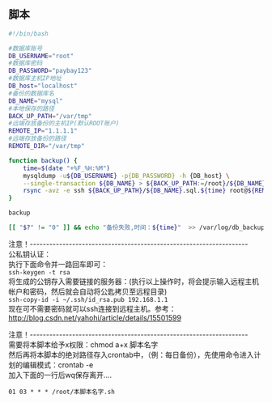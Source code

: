 ## 脚本
```Bash
#!/bin/bash

#数据库账号
DB_USERNAME="root"
#数据库密码
DB_PASSWORD="paybay123"
#数据库主机IP地址
DB_host="localhost"
#备份的数据库名
DB_NAME="mysql"
#本地保存的路径
BACK_UP_PATH="/var/tmp"
#远端存放备份的主机IP(默认ROOT账户)
REMOTE_IP="1.1.1.1"
#远端存放备份的路径
REMOTE_DIR="/var/tmp"

function backup() {
	time=$(date "+%F_%H:%M")
	mysqldump -u${DB_USERNAME} -p{DB_PASSWORD} -h {DB_host} \
	--single-transaction ${DB_NAME} > ${BACK_UP_PATH:=/root}/${DB_NAME}.sql.${time} &> /dev/null	
	rsync -avz -e ssh ${BACK_UP_PATH}/${DB_NAME}.sql.${time} root@${REMOTE_IP}:/var/tmp
}

backup

[[ "$?" != "0" ]] && echo "备份失败,时间：${time}"  >> /var/log/db_backup.log
```

注意！-------------------------------------------------------------------  
公私钥认证：  
执行下面命令并一路回车即可：  
`ssh-keygen -t rsa`  
将生成的公钥存入需要链接的服务器：(执行以上操作时，将会提示输入远程主机帐户和密码，然后就会自动将公匙拷贝至远程目录)  
`ssh-copy-id -i ~/.ssh/id_rsa.pub 192.168.1.1`  
现在可不需要密码就可以ssh连接到远程主机。参考：http://blog.csdn.net/yahohi/article/details/15501599  
  
注意！-------------------------------------------------------------------  
需要将本脚本给予x权限：chmod a+x 脚本名字  
然后再将本脚本的绝对路径存入crontab中，（例：每日备份），先使用命令进入计划的编辑模式：crontab -e  
加入下面的一行后wq保存离开....  
  
`01 03 * * * /root/本脚本名字.sh`
